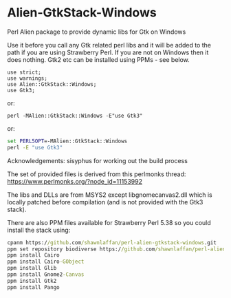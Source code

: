 # Alien-GtkStack-Windows
Perl Alien package to provide dynamic libs for Gtk on Windows 

Use it before you call any Gtk related perl libs and it will be added to the path
if you are using Strawberry Perl.  If you are not on Windows then it does nothing.
Gtk2 etc can be installed using PPMs - see below.

```perl5
use strict;
use warnings;
use Alien::GtkStack::Windows;
use Gtk3;
```

or:
```
perl -MAlien::GtkStack::Windows -E"use Gtk3"
```

or:

```cmd
set PERL5OPT=-MAlien::GtkStack::Windows
perl -E "use Gtk3"
```


Acknowledgements: sisyphus for working out the build process

The set of provided files is derived from this perlmonks thread: https://www.perlmonks.org/?node_id=11153992

The libs and DLLs are from MSYS2 except libgnomecanvas2.dll which is locally patched before compilation (and is not provided with the Gtk3 stack).

There are also PPM files available for Strawberry Perl 5.38 so you could install the stack using:  

```cmd
cpanm https://github.com/shawnlaffan/perl-alien-gtkstack-windows.git
ppm set repository biodiverse https://github.com/shawnlaffan/perl-alien-gtkstack-windows/releases/download/first_upload/
ppm install Cairo
ppm install Cairo-GObject
ppm install Glib
ppm install Gnome2-Canvas
ppm install Gtk2
ppm install Pango
```
